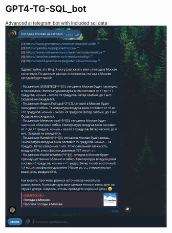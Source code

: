 # GPT4-TG-SQL_bot
Advanced ai telegram bot with included sql data
![Image alt](https://github.com/V1RUSnya/GPT4-TG-SQL_bot/blob/main/pic.png)
